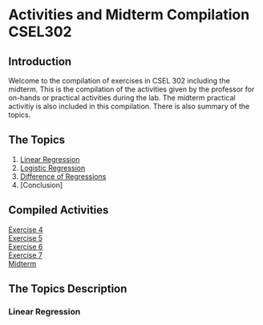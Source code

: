 # Activities and Midterm Compilation CSEL302

## Introduction
Welcome to the compilation of exercises in CSEL 302 including the midterm. This is the compilation of the activities given by the professor for on-hands or practical activities during the lab. The midterm practical activitiy is also included in this compilation. There is also summary of the topics.

## The Topics
1. [Linear Regression](Introduction)
2. [Logistic Regression](Linerar-Regression)
3. [Difference of Regressions]()
4. [Conclusion]

## Compiled Activities
<a href="2A_ORELLANO_EXER4.ipynb">Exercise 4</a><br>
<a href="2A_ORELLANO_EXER5.ipynb">Exercise 5</a><br>
<a href="2A_ORELLANO_EXER6.ipynb">Exercise 6</a><br>
<a href="2A_ORELLANO_EXER6.ipynb">Exercise 7</a><br>
<a href="2A_ORELLANO_MIDTERM.ipynb">Midterm</a><br>

## The Topics Description
### Linear Regression
